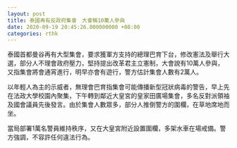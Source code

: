 ```yaml
---
layout: post
title: 泰國再有反政府集會　大會稱10萬人參與
date: 2020-09-19 20:45:26.000000000 +08:00
categories: rthk
---
```


泰國首都曼谷再有大型集會，要求獲軍方支持的總理巴育下台，修改憲法及舉行大選，部分人不理會政府壓力，堅持提出改革君主立憲制，大會說有10萬人參與，又指集會將會通宵進行，明早亦會有遊行，警方估計集會人數有2萬人。

以年輕人為主的示威者，無理會巴育指集會可能傳播新型冠狀病毒的警告，早上先在法政大學校園內聚集，下午轉到鄰近大皇宮的皇家田廣場集會，多名反對派領袖及國會議員先後發言。由於集會人數眾多，部分人推倒警方的圍欄，在草地席地而坐。

當局部署1萬名警員維持秩序，又在大皇宮附近設置圍欄，多架水車在場戒備。警方強調，不容許任何違法行為。
